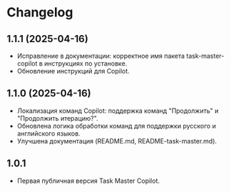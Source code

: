 # Changelog

## 1.1.1 (2025-04-16)
- Исправление в документации: корректное имя пакета task-master-copilot в инструкциях по установке.
- Обновление инструкций для Copilot.

## 1.1.0 (2025-04-16)
- Локализация команд Copilot: поддержка команд "Продолжить" и "Продолжить итерацию?".
- Обновлена логика обработки команд для поддержки русского и английского языков.
- Улучшена документация (README.md, README-task-master.md).

## 1.0.1
- Первая публичная версия Task Master Copilot.
